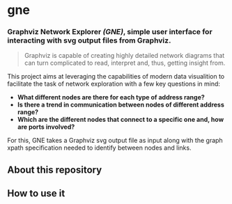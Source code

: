 # gne
### Graphviz Network Explorer _(GNE)_, simple user interface for interacting with svg output files from Graphviz.

> Graphviz is capable of creating highly detailed network diagrams that can turn complicated to
> read, interpret and, thus, getting insight from.

This project aims at leveraging the capabilities of modern data visualition to facilitate the task
of network exploration with a few key questions in mind:
- __What different nodes are there for each type of address range?__
- __Is there a trend in communication between nodes of different address range?__
- __Which are the different nodes that connect to a specific one and, how are ports involved?__

For this, GNE takes a Graphviz svg output file as input along with the graph xpath specification
needed to identify between nodes and links.

## About this repository

## How to use it

